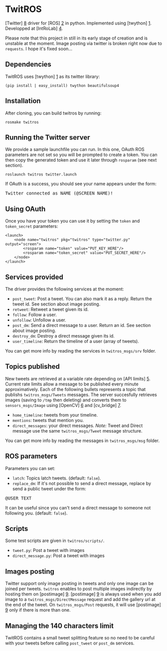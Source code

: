 TwitROS
=======

[Twitter] [8] driver for [ROS] [2] in python.
Implemented using [twython] [1]. 
Developped at [IntRoLab] [4].

Please note that this project in still in its early stage of creation and 
is unstable at the moment. Image posting via twitter is broken right now
due to `requests`. I hope it's fixed soon...

Dependencies
---

TwitROS uses [twython] [1] as its twitter library:

    (pip install | easy_install) twython beautifulsoup4

Installation
---

After cloning, you can build twitros by running:

    rosmake twitros

Running the Twitter server
---

We provide a sample launchfile you can run. In this one, OAuth ROS 
parameters are not set so you will be prompted to create a token.
You can then copy the generated token and use it later through `rosparam`
(see next section).

    roslaunch twitros twitter.launch
    
If OAuth is a success, you should see your name appears under the form:
<pre>Twitter connected as NAME (@SCREEN_NAME)!</pre>

Using OAuth
---

Once you have your token you can use it by setting the `token` 
and `token_secret` parameters:

<pre><code>&lt;launch>
    &lt;node name="twitros" pkg="twitros" type="twitter.py" output="screen">
        &lt;rosparam name="token" value="PUT_KEY_HERE"/>
        &lt;rosparam name="token_secret" value="PUT_SECRET_HERE"/>
	&lt;/node>
&lt;/launch></code></pre>

Services provided
---

The driver provides the following services at the moment:

* `post_tweet`: Post a tweet. You can also mark it as a reply. Return the
tweet id. See section about image posting.
* `retweet`: Retweet a tweet given its id.
* `follow`: Follow a user.
* `unfollow`: Unfollow a user.
* `post_dm`: Send a direct message to a user. Return an id. 
See section about image posting.
* `destroy_dm`: Destroy a direct message given its id.
* `user_timeline`: Return the timeline of a user (array of tweets).

You can get more info by reading the services in `twitros_msgs/srv` folder.

Topics published
---

New tweets are retrieved at a variable rate depending on [API limits] [5].
Current rate limits allow a message to be published every minute 
approximatively.
Each of the following bullets represents a topic that publishs 
`twitros_msgs/Tweets` messages.
The server succesfully retrieves images (saving to `/tmp` then deleting) 
and converts them to `sensors_msgs/Image` using [OpenCV] [6] 
and [cv_bridge] [7].

* `home_timeline`: tweets from your timeline.
* `mentions`: tweets that mention you.
* `direct_messages`: your direct messages. *Note:* Tweet and Direct message 
use the same `twitros_msgs/Tweet` message structure.

You can get more info by reading the messages in `twitros_msgs/msg` folder.

ROS parameters
---
Parameters you can set:

* `latch`: Topics latch tweets. (default: <code>false</code>).
* `replace_dm`: If it's not possible to send a direct message, replace by
send a public tweet under the form:
<pre>@USER TEXT</pre> 
It can be useful since you can't send a direct message to someone not 
following you. (default: <code>false</code>).

Scripts
---
Some test scripts are given in `twitros/scripts/`.

* `tweet.py`: Post a tweet with images
* `direct_message.py`: Post a tweet with images

Images posting
---
Twitter support only image posting in tweets and only one image can be 
joined per tweets. `twitros` enables to post multiple images indirectly 
by hosting them on [postimage] [9]. [postimage] [9] is always used when
you add image to a `twitros_msgs/DirectMessage` request and add the
gallery url at the end of the tweet. On `twitros_msgs/Post` requests,
it will use [postimage] [9] only if there is more than one.

Managing the 140 characters limit
---
TwitROS contains a small tweet splitting feature so no need to be careful
with your tweets before calling `post_tweet` or `post_dm` services.

[1]: https://github.com/ryanmcgrath/twython "Twython"
[2]: http://ros.org "ROS"
[3]: http://www.pip-installer.org "pip"
[4]: http://introlab.3it.usherbrooke.ca "Introlab"
[5]: https://dev.twitter.com/docs/rate-limiting/1.1 "Twitter rate limiting"
[6]: http://opencv.willowgarage.com/documentation/python/reading_and_writing_images_and_video.html "OpenCV python Load/Save"
[7]: https://ros.org/wiki/cv_bridge "cv_bridge wiki"
[8]: http://twitter.com "Twitter"
[9]: http://postimage.org "PostImage, free image hosting."
